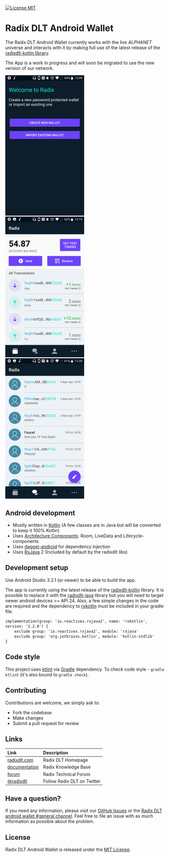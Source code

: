 [![License MIT](https://img.shields.io/badge/license-MIT-blue.svg)](https://github.com/radixdlt/radixdlt-wallet-android/blob/master/LICENSE)

Radix DLT Android Wallet
========================

The Radix DLT Android Wallet currently works with the live _ALPHANET_ universe and interacts with it
by making full use of the latest release of the [radixdlt-kotlin library](https://github.com/radixdlt/radixdlt-kotlin).

The App is a work in progress and will soon be migrated to use the new version of our network.

<img src="art/unlock_wallet.jpg" width="250">&nbsp;
<img src="art/transactions_screen.jpg" width="250">&nbsp;
<img  src="art/contacts_screen.jpg" width="250">

## Android development

 * Mostly written in [Kotlin](https://kotlinlang.org/) (A few classes are in Java but will be converted to keep it 100% Kotlin)
 * Uses [Architecture Components](https://developer.android.com/topic/libraries/architecture/): Room, LiveData and Lifecycle-components
 * Uses [dagger-android](https://google.github.io/dagger/android.html) for dependency injection
 * Uses [RxJava](https://github.com/ReactiveX/RxJava) 2 (Included by default by the radixdlt libs)

## Development setup

Use Android Studio 3.2.1 (or newer) to be able to build the app.

The app is currently using the latest release of the [radixdlt-kotlin](https://github.com/radixdlt/radixdlt-kotlin) library. It is 
possible to replace it with the [radixdlt-java](https://github.com/radixdlt/radixdlt-java) library but you will need to target newer
android devices >= API 24. Also, a few simple changes in the code are required and the dependency
to [rxkotlin](https://github.com/ReactiveX/RxKotlin) must be included in your gradle file.

```
implementation(group: 'io.reactivex.rxjava2', name: 'rxkotlin', version: '2.2.0') {
    exclude group: 'io.reactivex.rxjava2', module: 'rxjava'
    exclude group: 'org.jetbrains.kotlin', module: 'kotlin-stdlib'
}
```

## Code style

This project uses [ktlint](https://github.com/shyiko/ktlint) via [Gradle](https://gradle.org/) dependency.
To check code style - `gradle ktlint` (it's also bound to `gradle check`).

## Contributing

Contributions are welcome, we simply ask to:

* Fork the codebase
* Make changes
* Submit a pull request for review

## Links

| Link | Description |
| :----- | :------ |
[radixdlt.com](https://radixdlt.com/) | Radix DLT Homepage
[documentation](https://docs.radixdlt.com/) | Radix Knowledge Base
[forum](https://forum.radixdlt.com/) | Radix Technical Forum
[@radixdlt](https://twitter.com/radixdlt) | Follow Radix DLT on Twitter

## Have a question?

If you need any information, please visit our [GitHub Issues](https://github.com/radixdlt/radixdlt-wallet-android/issues) or the [Radix DLT android wallet #general channel](https://discord.gg/53G6eZU). Feel free to file an issue with as much information as possible about the problem.

## License

Radix DLT Android Wallet is released under the [MIT License](https://github.com/radixdlt/radixdlt-wallet-android/blob/master/LICENSE).
